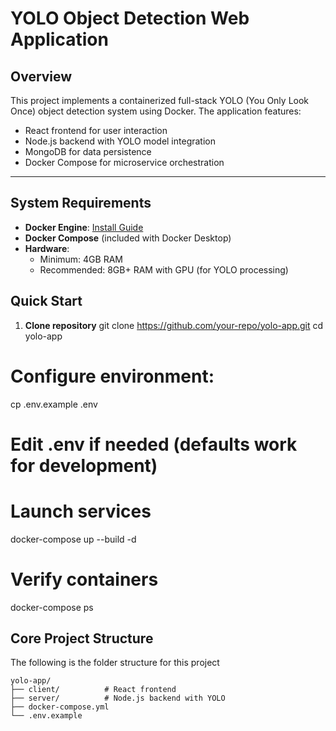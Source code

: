 # YOLO Object Detection Web Application

## Overview
This project implements a containerized full-stack YOLO (You Only Look Once) object detection system using Docker. The application features:

- React frontend for user interaction
- Node.js backend with YOLO model integration
- MongoDB for data persistence
- Docker Compose for microservice orchestration
---

## System Requirements

- **Docker Engine**: [Install Guide](https://docs.docker.com/engine/install/)
- **Docker Compose** (included with Docker Desktop)
- **Hardware**:
  - Minimum: 4GB RAM
  - Recommended: 8GB+ RAM with GPU (for YOLO processing)

## Quick Start

1. **Clone repository**
   git clone https://github.com/your-repo/yolo-app.git
   cd yolo-app

# Configure environment:

 cp .env.example .env
 
# Edit .env if needed (defaults work for development)

# Launch services
  docker-compose up --build -d

# Verify containers
  docker-compose ps

   
## Core Project Structure

The following is the folder structure for this project

```plaintext
yolo-app/
├── client/          # React frontend
├── server/          # Node.js backend with YOLO
├── docker-compose.yml
└── .env.example
